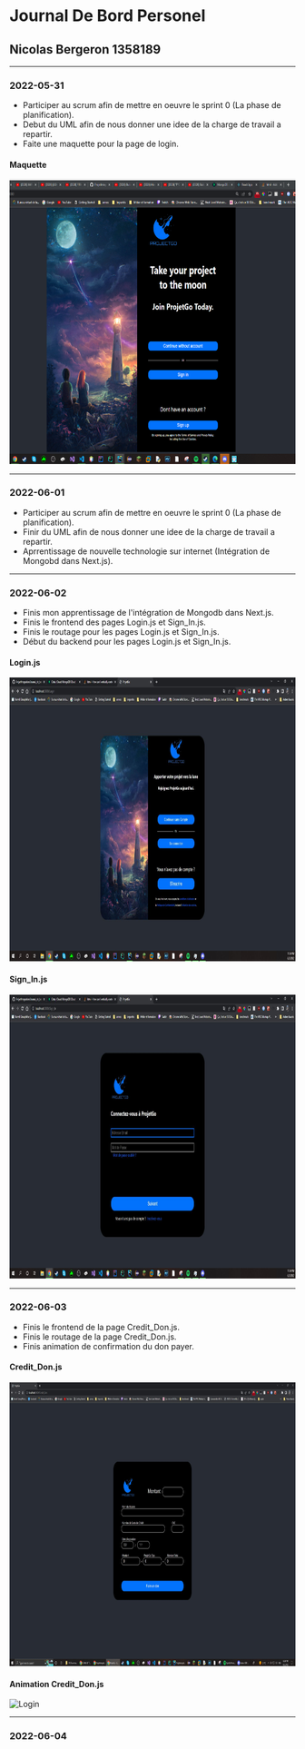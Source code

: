 # Journal De Bord Personel

## Nicolas Bergeron 1358189

---

### 2022-05-31
- Participer au scrum afin de mettre en oeuvre le sprint 0 (La phase de planification).<br>
- Debut du UML afin de nous donner une idee de la charge de travail a repartir.<br>
- Faite une maquette pour la page de login.<br>

#### Maquette
<img src="Image\image_journal_Nicolas\Login.JPG" width="800" height="500" alt="Login">

---

### 2022-06-01

- Participer au scrum afin de mettre en oeuvre le sprint 0 (La phase de planification).<br>
- Finir du UML afin de nous donner une idee de la charge de travail a repartir.<br>
- Aprrentissage de nouvelle technologie sur internet (Intégration de Mongobd dans Next.js).<br>

---

### 2022-06-02

- Finis mon apprentissage de l'intégration de Mongodb dans Next.js.
- Finis le frontend des pages Login.js et Sign_In.js.
- Finis le routage pour les pages Login.js et Sign_In.js.
- Début du backend pour les pages Login.js et Sign_In.js.

#### Login.js
<img src="Image\image_journal_Nicolas\Login2.JPG" width="800" height="500" alt="Login">

#### Sign_In.js

<img src="Image\image_journal_Nicolas\SignIn.JPG" width="800" height="500" alt="Login">

---

### 2022-06-03

- Finis le frontend de la page Credit_Don.js.
- Finis le routage de la page Credit_Don.js.
- Finis animation de confirmation du don payer.

#### Credit_Don.js
<img src="Image\image_journal_Nicolas\Don.JPG" width="800" height="500" alt="Login">

#### Animation Credit_Don.js
<img src="https://media.giphy.com/media/HeWWoi62mz9Baq35kZ/giphy.gif" width="800" height="500" alt="Login">

---

### 2022-06-04